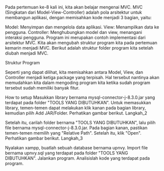 Pada pertemuan ke-8 kali ini, kita akan belajar mengenai MVC. MVC (Singkatan dari Model-View-Controller) adalah pola arsitektur untuk membangun aplikasi, dengan memisahkan kode menjadi 3 bagian, yaitu:

Model: Menyimpan dan mengelola data aplikasi.
View: Menampilkan data ke pengguna.
Controller: Menghubungkan model dan view, menangani interaksi pengguna.
Program ini merupakan contoh implementasi dari arsitektur MVC. Kita akan mengubah struktur program kita pada pertemuan kemarin menjadi MVC. Berikut adalah struktur folder program kita setelah diubah menjadi MVC.

Struktur Program

Seperti yang dapat dilihat, kita memisahkan antara Model, View, dan Controller menjadi ketiga package yang terpisah. Hal tersebut nantinya akan memudahkan kita dalam mengoding program kita ketika sudah program tersebut sudah memiliki banyak fitur.

How to setup
Masukkan library bernama mysql-connector-j-8.3.0.jar yang terdapat pada folder "TOOLS YANG DIBUTUHKAN".
Untuk memasukkan library, temen-temen dapat melakukan klik kanan pada bagian library, kemudian pilih Add JAR/Folder. Perhatikan gambar berikut.
Langkah_2

Setelah itu, carilah folder bernama "TOOLS YANG DIBUTUHKAN", lalu pilih file bernama mysql-connector-j-8.3.0.jar. Pada bagian kanan, pastikan temen-temen memilih yang "Relative Path". Setelah itu, klik "Open". Perhatikan gambar berikut.
Langkah_3

Nyalakan xampp, buatlah sebuah database bernama upnvy.
Import file bernama upnvy.sql yang terdapat pada folder "TOOLS YANG DIBUTUHKAN".
Jalankan program.
Analisislah kode yang terdapat pada program.
